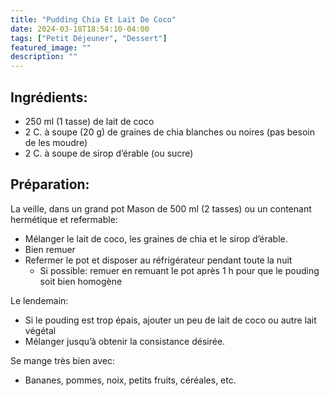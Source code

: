 ```yaml
---
title: "Pudding Chia Et Lait De Coco"
date: 2024-03-18T18:54:10-04:00
tags: ["Petit Déjeuner", "Dessert"]
featured_image: ""
description: ""
---
```


## Ingrédients:

- 250 ml (1 tasse) de lait de coco
- 2 C. à soupe (20 g) de graines de chia blanches ou noires (pas besoin de les moudre)
- 2 C. à soupe de sirop d’érable (ou sucre)

## Préparation:

La veille, dans un grand pot Mason de 500 ml (2 tasses) ou un contenant hermétique et refermable:

- Mélanger le lait de coco, les graines de chia et le sirop d’érable.
- Bien remuer
- Refermer le pot et disposer au réfrigérateur pendant toute la nuit
    - Si possible: remuer en remuant le pot après 1 h pour que le pouding soit bien homogène

Le lendemain:

- Si le pouding est trop épais, ajouter un peu de lait de coco ou autre lait végétal
- Mélanger jusqu’à obtenir la consistance désirée.

Se mange très bien avec:

- Bananes, pommes, noix, petits fruits, céréales, etc.
